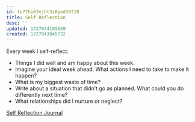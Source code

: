 ```yaml
---
id: to77hi63vjht3s0yod30f19
title: Self Reflection
desc: ''
updated: 1727044195659
created: 1727043845722
---
```


Every week I self-reflect:
- Things I did well and am happy about this week.
- Imagine your ideal week ahead. What actions I need to take to make it happen?
- What is my biggest waste of time? 
- Write about a situation that didn’t go as planned. What could you do differently next time?
- What relationships did I nurture or neglect?

[Self Reflection Journal](https://docs.google.com/document/d/19HJA6dOp9uBXOcxRpgY2aTxEhY9qiGNt_JePRYIROK4/edit)